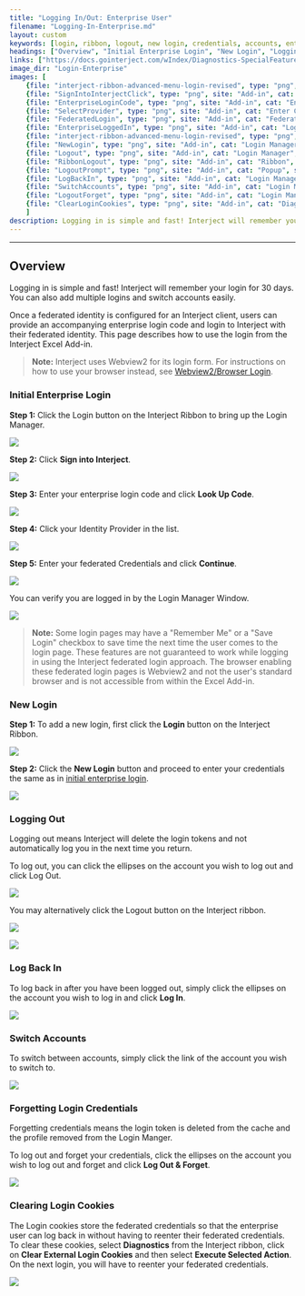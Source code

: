 ```yaml
---
title: "Logging In/Out: Enterprise User"
filename: "Logging-In-Enterprise.md"
layout: custom
keywords: [login, ribbon, logout, new login, credentials, accounts, enterprise, user]
headings: ["Overview", "Initial Enterprise Login", "New Login", "Logging Out", "Log Back In", "Switch Accounts", "Forgetting Login Credentials", "Clearing Login Cookies"]
links: ["https://docs.gointerject.com/wIndex/Diagnostics-SpecialFeatures.html#webview2browser-login", "#initial-enterprise-login"]
image_dir: "Login-Enterprise"
images: [
	{file: "interject-ribbon-advanced-menu-login-revised", type: "png", site: "Add-in", cat: "Ribbon", sub: "", report: "", ribbon: "Simple", config: ""}, 
	{file: "SignIntoInterjectClick", type: "png", site: "Add-in", cat: "Login Manager", sub: "", report: "", ribbon: "", config: ""}, 
	{file: "EnterpriseLoginCode", type: "png", site: "Add-in", cat: "Enter Credentials", sub: "", report: "", ribbon: "", config: ""}, 
	{file: "SelectProvider", type: "png", site: "Add-in", cat: "Enter Credentials", sub: "", report: "", ribbon: "", config: ""}, 
	{file: "FederatedLogin", type: "png", site: "Add-in", cat: "Federated Login", sub: "", report: "", ribbon: "", config: ""}, 
	{file: "EnterpriseLoggedIn", type: "png", site: "Add-in", cat: "Login Manager", sub: "", report: "", ribbon: "", config: ""}, 
	{file: "interject-ribbon-advanced-menu-login-revised", type: "png", site: "Add-in", cat: "Ribbon", sub: "", report: "", ribbon: "Simple", config: ""}, 
	{file: "NewLogin", type: "png", site: "Add-in", cat: "Login Manager", sub: "", report: "", ribbon: "", config: ""}, 
	{file: "Logout", type: "png", site: "Add-in", cat: "Login Manager", sub: "", report: "", ribbon: "", config: ""}, 
	{file: "RibbonLogout", type: "png", site: "Add-in", cat: "Ribbon", sub: "", report: "", ribbon: "Simple", config: ""}, 
	{file: "LogoutPrompt", type: "png", site: "Add-in", cat: "Popup", sub: "Logout", report: "", ribbon: "", config: ""}, 
	{file: "LogBackIn", type: "png", site: "Add-in", cat: "Login Manager", sub: "", report: "", ribbon: "", config: ""}, 
	{file: "SwitchAccounts", type: "png", site: "Add-in", cat: "Login Manager", sub: "", report: "", ribbon: "", config: ""}, 
	{file: "LogoutForget", type: "png", site: "Add-in", cat: "Login Manager", sub: "", report: "", ribbon: "", config: ""}, 
	{file: "ClearLoginCookies", type: "png", site: "Add-in", cat: "Diagnostics", sub: "Clear External Login Cookies", report: "", ribbon: "Advanced", config: ""}
	]
description: Logging in is simple and fast! Interject will remember your login and sign you in automatically subsequent visits.You can also add multiple logins and switch accounts easily.
---
```

* * *

## Overview

Logging in is simple and fast! Interject will remember your login for 30 days. You can also add multiple logins and switch accounts easily.

Once a federated identity is configured for an Interject client, users can provide an accompanying enterprise login code and login to Interject with their federated identity. This page describes how to use the login from the Interject Excel Add-in.

<blockquote class=highlight_note>
<b>Note:</b> Interject uses Webview2 for its login form. For instructions on how to use your browser instead, see <a href="https://docs.gointerject.com/wIndex/Diagnostics-SpecialFeatures.html#webview2browser-login">Webview2/Browser Login</a>.
</blockquote>

### Initial Enterprise Login

**Step 1:** Click the Login button on the Interject Ribbon to bring up the Login Manager.

![](/images/Login-Enterprise/interject-ribbon-advanced-menu-login-revised.png)
<br>

**Step 2:** Click **Sign into Interject**.

![](/images/Login-Enterprise/SignIntoInterjectClick.png)
<br>

**Step 3:** Enter your enterprise login code and click **Look Up Code**.

![](/images/Login-Enterprise/EnterpriseLoginCode.png)
<br>

**Step 4:** Click your Identity Provider in the list.

![](/images/Login-Enterprise/SelectProvider.png)
<br>

**Step 5:** Enter your federated Credentials and click **Continue**. 

![](/images/Login-Enterprise/FederatedLogin.png)
<br>

You can verify you are logged in by the Login Manager Window.

![](/images/Login-Enterprise/EnterpriseLoggedIn.png)
<br>

<blockquote class=highlight_note>
<b>Note:</b> Some login pages may have a "Remember Me" or a "Save Login" checkbox to save time the next time the user comes to the login page. These features are not guaranteed to work while logging in using the Interject federated login approach. The browser enabling these federated login pages is Webview2 and not the user's standard browser and is not accessible from within the Excel Add-in.
</blockquote>

### New Login

**Step 1:** To add a new login, first click the **Login** button on the Interject Ribbon.

![](/images/Login-Enterprise/interject-ribbon-advanced-menu-login-revised.png)
<br>

**Step 2:** Click the **New Login** button and proceed to enter your credentials the same as in [initial enterprise login](#initial-enterprise-login).

![](/images/Login-Enterprise/NewLogin.png)
<br>

### Logging Out

Logging out means Interject will delete the login tokens and not automatically log you in the next time you return.

To log out, you can click the ellipses on the account you wish to log out and click Log Out.

![](/images/Login-Enterprise/Logout.png)
<br>

You may alternatively click the Logout button on the Interject ribbon.

![](/images/Login-Enterprise/RibbonLogout.png)
<br>

![](/images/Login-Enterprise/LogoutPrompt.png)
<br>

### Log Back In

To log back in after you have been logged out, simply click the ellipses on the account you wish to log in and click **Log In**.

![](/images/Login-Enterprise/LogBackIn.png)
<br>

### Switch Accounts

To switch between accounts, simply click the link of the account you wish to switch to.

![](/images/Login-Enterprise/SwitchAccounts.png)
<br>

### Forgetting Login Credentials

Forgetting credentials means the login token is deleted from the cache and the profile removed from the Login Manger. 

To log out and forget your credentials, click the ellipses on the account you wish to log out and forget and click **Log Out & Forget**.

![](/images/Login-Enterprise/LogoutForget.png)
<br>

### Clearing Login Cookies

The Login cookies store the federated credentials so that the enterprise user can log back in without having to reenter their federated credentials. To clear these cookies, select **Diagnostics** from the Interject ribbon, click on **Clear External Login Cookies** and then select **Execute Selected Action**. On the next login, you will have to reenter your federated credentials.

![](/images/Login-Enterprise/ClearLoginCookies.png)
<br>
